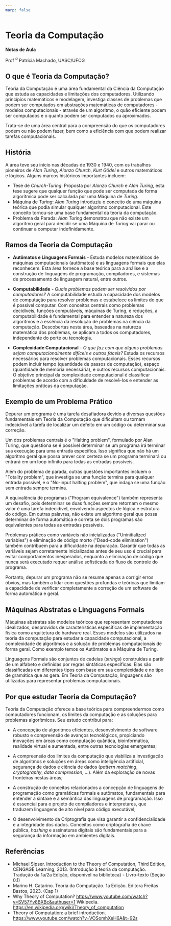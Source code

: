 ```yaml
---
marp: false
---
```


# Teoria da Computação

**Notas de Aula**

Prof $^a$ Patrícia Machado, UASC/UFCG

## O que é Teoria da Computação?

 Teoria da Computação é uma área fundamental da Ciência da Computação que estuda as capacidades e limitações dos computadores.  Utilizando princípios matemáticos e modelagem, investiga classes de problemas que podem ser computados em abstrações matemáticas de computadores - modelos computacionais - através de um algoritmo, o quão eficiente podem ser computados e o quanto podem ser computados ou aproximados.

Trata-se de uma área central para a compreensão do que os computadores podem ou não podem fazer, bem como a eficiência com que podem realizar tarefas computacionais. 

## História

A área teve seu início nas décadas de 1930 e 1940, com os trabalhos pioneiros de *Alan Turing*, *Alonzo Church*, *Kurt Gödel* e outros matemáticos e lógicos. Alguns marcos históricos importantes incluem:

* Tese de *Church-Turing*: Proposta por *Alonzo Church* e *Alan Turing*, esta tese sugere que qualquer função que pode ser computada de forma algorítmica pode ser calculada por uma Máquina de *Turing*.
* Máquina de *Turing*: *Alan Turing* introduziu o conceito de uma máquina teórica que podia simular qualquer algoritmo computacional. Este conceito tornou-se uma base fundamental da teoria da computação.
* Problema da Parada: *Alan Turing* demonstrou que não existe um algoritmo geral para decidir se uma Máquina de *Turing* vai parar ou continuar a computar indefinidamente.


## Ramos da Teoria da Computação

* **Autômatos e Linguagens Formais** - Estuda modelos matemáticos de máquinas computacionais (autômatos) e as linguagens formais que elas reconhecem. Esta área fornece a base teórica para a análise e a construção de linguagens de programação, compiladores, e sistemas de processamento de linguagem natural, entre outros.

* **Computabilidade** - *Quais problemas podem ser resolvidos por computadores?* A computabilidade estuda a capacidade dos modelos de computação para resolver problemas e estabelece os limites do que é possível computar. Com conceitos centrais como problemas decidíveis, funções computáveis, máquinas de Turing, e reduções, a computabilidade é fundamental para entender a natureza dos algoritmos e a essência da resolução de problemas na ciência da computação.
Descobertas nesta área, baseadas na natureza matemática dos problemas, se aplicam  a todos os computadores, independente do porte ou tecnologia.


* **Complexidade Computacional** - *O que faz com que alguns problemas sejam computacionalmente difíceis e outros fáceis?* Estuda os recursos necessários para resolver problemas computacionais. Esses recursos podem incluir tempo (quantidade de passos de computação), espaço (quantidade de memória necessária), e outros recursos computacionais. O objetivo principal da complexidade computacional é classificar problemas de acordo com a dificuldade de resolvê-los e entender as limitações práticas da computação. 

## Exemplo de um Problema Prático

Depurar um programa é uma tarefa desafiadora devido a diversas questões fundamentais em Teoria da Computação que dificultam ou tornam indecidível a tarefa de localizar um defeito em um código ou determinar sua correção. 

Um dos problemas centrais é o "Halting problem", formulado por Alan Turing, que questiona se é possível determinar se um programa irá terminar sua execução para uma entrada específica. Isso significa que não há um algoritmo geral que possa prever com certeza se um programa terminará ou entrará em um loop infinito para todas as entradas possíveis.

Além do problema de parada, outras questões importantes incluem o "Totality problem", que investiga se uma função termina para qualquer entrada possível, e o "No-input halting problem", que indaga se uma função sem entrada sempre termina. 

A equivalência de programas ("Program equivalence") também representa um desafio, pois determinar se duas funções sempre retornam o mesmo valor é uma tarefa indecidível, envolvendo aspectos de lógica e estrutura do código. Em outras palavras, não existe um algoritmo geral que possa determinar de forma automática e correta se dois programas são equivalentes para todas as entradas possíveis.

Problemas práticos como variáveis não inicializadas ("Uninitialized variables") e eliminação de código morto ("Dead-code elimination") também contribuem para a dificuldade na depuração. Garantir que todas as variáveis sejam corretamente inicializadas antes de seu uso é crucial para evitar comportamentos inesperados, enquanto a eliminação de código que nunca será executado requer análise sofisticada do fluxo de controle do programa.

Portanto, depurar um programa não se resume apenas a corrigir erros óbvios, mas também a lidar com questões profundas e teóricas que limitam a capacidade de verificar completamente a correção de um software de forma automática e geral.

## Máquinas Abstratas e Linguagens Formais

Máquinas abstratas são modelos teóricos que representam computadores idealizados, desprovidos de características específicas de implementação física como arquitetura de hardware real. Esses modelos são utilizados na teoria da computação para estudar a capacidade computacional, a complexidade de algoritmos e a solução de problemas computacionais de forma geral. Como exemplo temos os Autômatos e a Máquina de Turing.


Linguagens Formais são conjuntos de cadeias (*strings*) construídas a partir de um alfabeto e definidas por regras sintáticas específicas. Elas são classificadas em diferentes tipos com base em sua complexidade e no tipo de gramática que as gera. Em Teoria da Computação, linguagens são utilizadas para representar problemas computacionais.

## Por que estudar Teoria da Computação?

Teoria da Computação oferece a base teórica para compreendermos como computadores funcionam, os limites da computação e as soluções para problemas algorítmicos. Seu estudo contribui para:

* A concepção de algoritmos eficientes, desenvolvimento de software robusto e compreensão de avanços tecnológicos, propiciando inovações em áreas como computação quântica, bioinformática, realidade virtual e aumentada, entre outras tecnologias emergentes;

* A compreensão dos limites da computação que viabiliza a investigação de algoritmos e soluções em áreas como inteligência artificial, segurança de dados e ciência de dados (*pattern matching*, *cryptography*, *data compression*, ...). Além da exploração de novas fronteiras nestas áreas;

* A construção de conceitos relacionados a concepção de linguagens de programação como gramáticas formais e autômatos, fundamentais para entender a sintaxe e a semântica das linguagens de programação. Isso é essencial para o projeto de compiladores e interpretares, que traduzem linguagens de alto nível para código executável;

* O desenvolvimento da Criptografia que visa  garantir a confidencialidade e a integridade dos dados. Conceitos como criptografia de chave pública, *hashing* e assinaturas digitais são fundamentais para a segurança da informação em ambientes digitais.

<!--
A Teoria da Computação não é apenas um campo teórico; ela tem muitas aplicações práticas, como:

* **Compiladores**: Utilizam teorias de linguagens formais para traduzir código fonte em código executável.
* **Criptografia**: Baseia-se em problemas de complexidade computacional para criar sistemas seguros.
* **Inteligência Artificial**: Beneficia-se da teoria da computação para desenvolver algoritmos de aprendizado e otimização.

Além disso, pesquisas contínuas têm impulsionado avanços em áreas como a computação quântica, que promete resolver certos problemas muito mais rapidamente do que os computadores clássicos.
-->

## Referências

* Michael Sipser. Introduction to the Theory of Computation, Third Edition, CENGAGE Learning, 2013. (Introdução à teoria da computação. Tradução da 1a/2a Edição, disponível na biblioteca) - Livro-texto (Seção 0.1)
* Marino H. Catarino. Teoria da Computação. 1a Edição. Editora Freitas Bastos, 2023. (Cap 1)
* Why Theory of Computation? https://www.youtube.com/watch?v=SV57Yv8BXBc&authuser=1
Wikipedia. https://en.wikipedia.org/wiki/Theory_of_computation
* Theory of Computation: a brief introduction. https://www.youtube.com/watch?v=VOSomhXeH6A&t=92s


